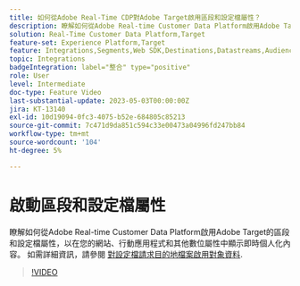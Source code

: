 ```yaml
---
title: 如何從Adobe Real-Time CDP對Adobe Target啟用區段和設定檔屬性？
description: 瞭解如何從Adobe Real-time Customer Data Platform啟用Adobe Target的區段和設定檔屬性，以在您的網站、行動應用程式和其他數位屬性中顯示即時個人化內容。
solution: Real-Time Customer Data Platform,Target
feature-set: Experience Platform,Target
feature: Integrations,Segments,Web SDK,Destinations,Datastreams,Audiences,Experience Targeting
topic: Integrations
badgeIntegration: label="整合" type="positive"
role: User
level: Intermediate
doc-type: Feature Video
last-substantial-update: 2023-05-03T00:00:00Z
jira: KT-13140
exl-id: 10d19094-0fc3-4075-b52e-684805c85213
source-git-commit: 7c471d9da851c594c33e00473a04996fd247bb84
workflow-type: tm+mt
source-wordcount: '104'
ht-degree: 5%

---
```


# 啟動區段和設定檔屬性

瞭解如何從Adobe Real-time Customer Data Platform啟用Adobe Target的區段和設定檔屬性，以在您的網站、行動應用程式和其他數位屬性中顯示即時個人化內容。 如需詳細資訊，請參閱 [對設定檔請求目的地檔案啟用對象資料](https://experienceleague.adobe.com/docs/experience-platform/destinations/ui/activate/activate-profile-request-destinations.html).


>[!VIDEO](https://video.tv.adobe.com/v/3419036/?learn=on)
